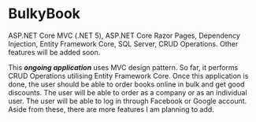 <h1>BulkyBook</h1>

ASP.NET Core MVC (.NET 5), ASP.NET Core Razor Pages, Dependency Injection, Entity Framework Core, SQL Server, CRUD Operations. Other features will be added soon.

This <em><strong>ongoing application</strong></em> uses MVC design pattern. So far, it performs CRUD Operations utilising Entity Framework Core. Once this application is done, the user should be able to order books online in bulk and get good discounts. The user will be able to order as a company or as an individual user. The user will be able to log in through Facebook or Google account. Aside from these, there are more features I am planning to add.
